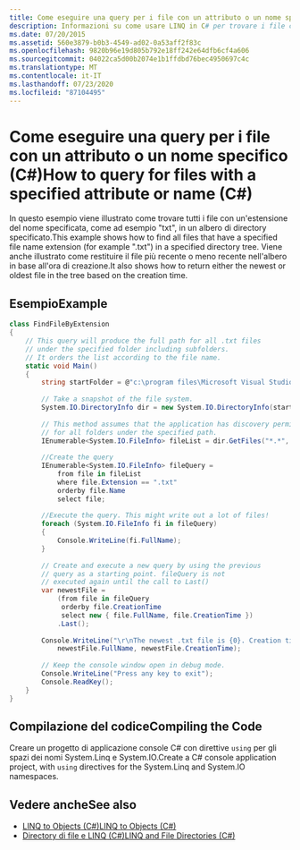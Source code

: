 ```yaml
---
title: Come eseguire una query per i file con un attributo o un nome specifico (C#)
description: Informazioni su come usare LINQ in C# per trovare i file con un'estensione di file specifica in una struttura di directory e come restituire il file più recente o meno recente.
ms.date: 07/20/2015
ms.assetid: 560e3879-b0b3-4549-ad02-0a53aff2f83c
ms.openlocfilehash: 9820b96e19d805b792e18ff242e64dfb6cf4a606
ms.sourcegitcommit: 04022ca5d00b2074e1b1ffdbd76bec4950697c4c
ms.translationtype: MT
ms.contentlocale: it-IT
ms.lasthandoff: 07/23/2020
ms.locfileid: "87104495"
---
```

# <a name="how-to-query-for-files-with-a-specified-attribute-or-name-c"></a><span data-ttu-id="01d17-103">Come eseguire una query per i file con un attributo o un nome specifico (C#)</span><span class="sxs-lookup"><span data-stu-id="01d17-103">How to query for files with a specified attribute or name (C#)</span></span>
<span data-ttu-id="01d17-104">In questo esempio viene illustrato come trovare tutti i file con un'estensione del nome specificata, come ad esempio "txt", in un albero di directory specificato.</span><span class="sxs-lookup"><span data-stu-id="01d17-104">This example shows how to find all files that have a specified file name extension (for example ".txt") in a specified directory tree.</span></span> <span data-ttu-id="01d17-105">Viene anche illustrato come restituire il file più recente o meno recente nell'albero in base all'ora di creazione.</span><span class="sxs-lookup"><span data-stu-id="01d17-105">It also shows how to return either the newest or oldest file in the tree based on the creation time.</span></span>  
  
## <a name="example"></a><span data-ttu-id="01d17-106">Esempio</span><span class="sxs-lookup"><span data-stu-id="01d17-106">Example</span></span>  
  
```csharp  
class FindFileByExtension  
{  
    // This query will produce the full path for all .txt files  
    // under the specified folder including subfolders.  
    // It orders the list according to the file name.  
    static void Main()  
    {  
        string startFolder = @"c:\program files\Microsoft Visual Studio 9.0\";  
  
        // Take a snapshot of the file system.  
        System.IO.DirectoryInfo dir = new System.IO.DirectoryInfo(startFolder);  
  
        // This method assumes that the application has discovery permissions  
        // for all folders under the specified path.  
        IEnumerable<System.IO.FileInfo> fileList = dir.GetFiles("*.*", System.IO.SearchOption.AllDirectories);  
  
        //Create the query  
        IEnumerable<System.IO.FileInfo> fileQuery =  
            from file in fileList  
            where file.Extension == ".txt"  
            orderby file.Name  
            select file;  
  
        //Execute the query. This might write out a lot of files!  
        foreach (System.IO.FileInfo fi in fileQuery)  
        {  
            Console.WriteLine(fi.FullName);  
        }  
  
        // Create and execute a new query by using the previous
        // query as a starting point. fileQuery is not
        // executed again until the call to Last()  
        var newestFile =  
            (from file in fileQuery  
             orderby file.CreationTime  
             select new { file.FullName, file.CreationTime })  
            .Last();  
  
        Console.WriteLine("\r\nThe newest .txt file is {0}. Creation time: {1}",  
            newestFile.FullName, newestFile.CreationTime);  
  
        // Keep the console window open in debug mode.  
        Console.WriteLine("Press any key to exit");  
        Console.ReadKey();  
    }  
}  
```  
  
## <a name="compiling-the-code"></a><span data-ttu-id="01d17-107">Compilazione del codice</span><span class="sxs-lookup"><span data-stu-id="01d17-107">Compiling the Code</span></span>  
  <span data-ttu-id="01d17-108">Creare un progetto di applicazione console C# con direttive `using` per gli spazi dei nomi System.Linq e System.IO.</span><span class="sxs-lookup"><span data-stu-id="01d17-108">Create a C# console application project, with `using` directives for the System.Linq and System.IO namespaces.</span></span>
  
## <a name="see-also"></a><span data-ttu-id="01d17-109">Vedere anche</span><span class="sxs-lookup"><span data-stu-id="01d17-109">See also</span></span>

- [<span data-ttu-id="01d17-110">LINQ to Objects (C#)</span><span class="sxs-lookup"><span data-stu-id="01d17-110">LINQ to Objects (C#)</span></span>](./linq-to-objects.md)
- [<span data-ttu-id="01d17-111">Directory di file e LINQ (C#)</span><span class="sxs-lookup"><span data-stu-id="01d17-111">LINQ and File Directories (C#)</span></span>](./linq-and-file-directories.md)
